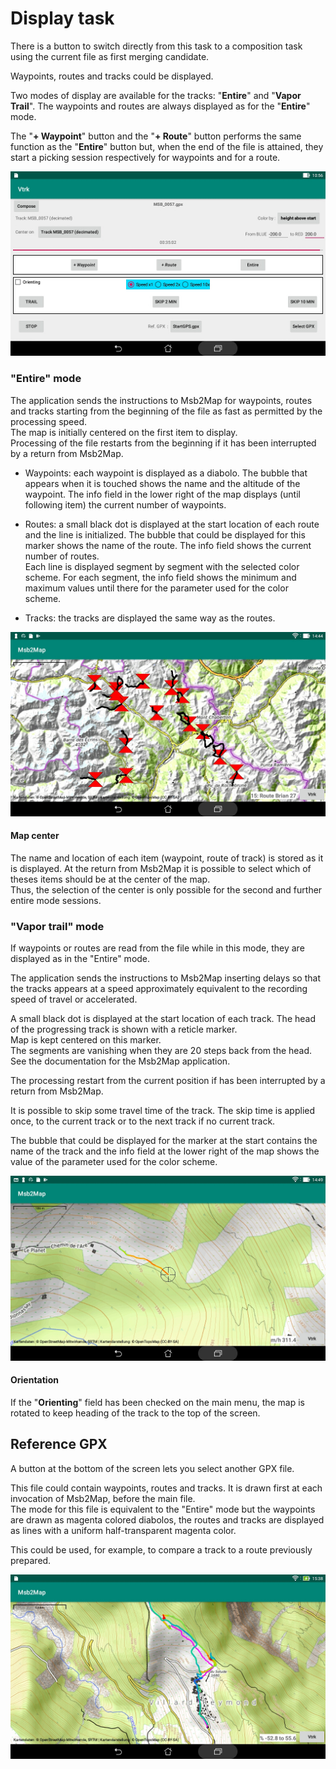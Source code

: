 # Display task

There is a button to switch directly from this task to a composition
task using the current file as first merging candidate.

Waypoints, routes and tracks could be displayed.

Two modes of display are available for the tracks: "**Entire**"
and "**Vapor Trail**".
The waypoints and routes are always displayed as for the "**Entire**" mode.

The "**+ Waypoint**" button and the "**+ Route**" button performs the
same function as the "**Entire**" button but, when the end of the file
is attained, they start a picking session respectively for waypoints
and for a route.

![Menu](Gallery/Menu.jpg)

### "Entire" mode

The application sends the instructions to Msb2Map for waypoints, routes
and tracks starting from the beginning of the file as fast as
permitted by the processing speed.  
The map is initially centered on the first item to display.  
Processing of the file restarts from the beginning if it has
been interrupted by a return from Msb2Map.

+ Waypoints: each waypoint is displayed as a diabolo. The bubble that
 appears when it is touched shows the name and the altitude of the
 waypoint. The info field in the lower right of the map displays
 (until following item) the current number of waypoints.

+ Routes: a small black dot is displayed at the start location of each
 route and the line is initialized. The bubble that could be displayed
 for this marker shows the name of the route. 
 The info field shows the current number of routes.  
 Each line is displayed segment by segment with the
 selected color scheme. For each segment, the info field shows the
 minimum and maximum values until there for the parameter used
 for the color scheme.

+ Tracks: the tracks are displayed the same way as the routes.

![Routes](Gallery/Routes.jpg)

#### Map center

The name and location of each item (waypoint, route of track) is
stored as it is displayed. At the return from Msb2Map it is possible
to select which of theses items should be at the center of the map.  
Thus, the selection of the center is only possible for the second
and further entire mode sessions.


### "Vapor trail" mode

If waypoints or routes are read from the file while in this mode,
they are displayed as in the "Entire" mode.  

The application sends the instructions to Msb2Map inserting
delays so that the tracks appears at a speed approximately equivalent to
the recording speed of travel or accelerated.

A small black dot is displayed at the start location of each
track. The head of the progressing track is shown with a reticle marker.  
Map is kept centered on this marker.  
The segments are vanishing when they are 20 steps back from the head.
See the documentation for the Msb2Map application.

The processing restart from the current position if has been
interrupted by a return from Msb2Map.

It is possible to skip some travel time of the track. The skip time
is applied once, to the current track or to the next track if no
current track.

The bubble that could be displayed for the marker at the start
contains the name of the track and
the info field at the lower right of the map shows the value of the
parameter used for the color scheme.

![Trail](Gallery/Trail.jpg)

#### Orientation

If the "**Orienting**" field has been checked on the main menu,
the map is rotated to keep heading of the track to the top
of the screen.

## Reference GPX

A button at the bottom of the screen lets you select another
GPX file.

This file could contain waypoints, routes and tracks. It is drawn first
at each invocation of Msb2Map, before the main file.  
The mode for this file is equivalent to the "Entire" mode but
the waypoints are drawn as magenta colored diabolos,
the routes and tracks are displayed
as lines with a uniform half-transparent magenta color.

This could be used, for example, to compare a track to a route
previously prepared.

![Reference](Gallery/Reference.jpg)


